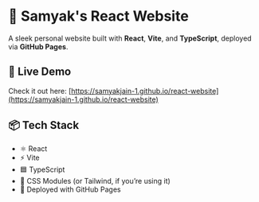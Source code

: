 # 🚀 Samyak's React Website

A sleek personal website built with **React**, **Vite**, and **TypeScript**, deployed via **GitHub Pages**.

## 🔗 Live Demo

Check it out here: [https://samyakjain-1.github.io/react-website](https://samyakjain-1.github.io/react-website)

## 📦 Tech Stack

- ⚛️ React
- ⚡ Vite
- 🟦 TypeScript
- 🎨 CSS Modules (or Tailwind, if you’re using it)
- 🚀 Deployed with GitHub Pages
